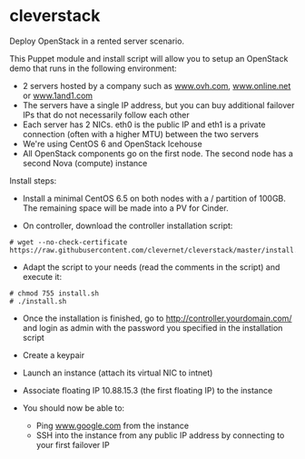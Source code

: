 cleverstack
===========

Deploy OpenStack in a rented server scenario.

This Puppet module and install script will allow you to setup an OpenStack demo that runs in the following environment:

* 2 servers hosted by a company such as www.ovh.com, www.online.net or www.1and1.com
* The servers have a single IP address, but you can buy additional failover IPs that do not necessarily follow each other
* Each server has 2 NICs. eth0 is the public IP and eth1 is a private connection (often with a higher MTU) between the two servers
* We're using CentOS 6 and OpenStack Icehouse
* All OpenStack components go on the first node. The second node has a second Nova (compute) instance

Install steps:

* Install a minimal CentOS 6.5 on both nodes with a / partition of 100GB. The remaining space will be made into a PV for Cinder.

* On controller, download the controller installation script:
```
# wget --no-check-certificate https://raw.githubusercontent.com/clevernet/cleverstack/master/install.sh
```
* Adapt the script to your needs (read the comments in the script) and execute it:
```
# chmod 755 install.sh
# ./install.sh
```

* Once the installation is finished, go to http://controller.yourdomain.com/ and login as admin with the password you specified in the installation script
* Create a keypair
* Launch an instance (attach its virtual NIC to intnet)
* Associate floating IP 10.88.15.3 (the first floating IP) to the instance

* You should now be able to:
  * Ping www.google.com from the instance
  * SSH into the instance from any public IP address by connecting to your first failover IP
